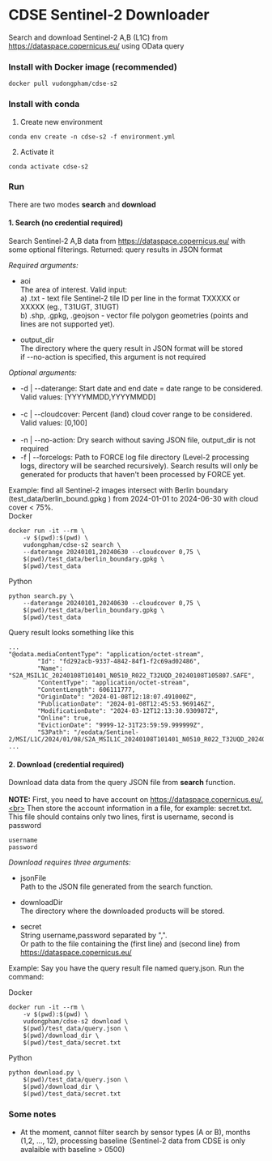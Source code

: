 # CDSE Sentinel-2 Downloader

Search and download Sentinel-2 A,B (L1C) from https://dataspace.copernicus.eu/ using OData query

### Install with Docker image (recommended)
```
docker pull vudongpham/cdse-s2
```

### Install with conda 
1. Create new environment
```
conda env create -n cdse-s2 -f environment.yml
```
2. Activate it
```
conda activate cdse-s2
```

### Run
There are two modes <b>search</b> and <b>download</b>
#### 1. Search (no credential required)
Search Sentinel-2 A,B data from  https://dataspace.copernicus.eu/ with some optional filterings. Returned: query results in JSON format

<i>Required arguments:</i>
- aoi\
  The area of interest. Valid input:\
  a) .txt - text file Sentinel-2 tile ID per line in the format TXXXXX or XXXXX (eg., T31UGT, 31UGT) \
  b) .shp, .gpkg, .geojson - vector file polygon geometries (points and lines are not supported yet).
  
- output_dir\
  The directory where the query result in JSON format will be stored \
  if --no-action is specified, this argument is not required

<i>Optional arguments:</i>
- -d | --daterange: Start date and end date = date range to be considered. Valid values: [YYYYMMDD,YYYYMMDD] <br><br>
- -c | --cloudcover:  Percent (land) cloud cover range to be considered. Valid values: [0,100] <br><br>
- -n | --no-action:  Dry search without saving JSON file, output_dir is not required 
- -f | --forcelogs: Path to FORCE log file directory (Level-2 processing logs, directory will be searched recursively). 
                    Search results will only be generated for products that haven't been processed by FORCE yet.



Example: find all Sentinel-2 images intersect with Berlin boundary (test_data/berlin_bound.gpkg ) from 2024-01-01 to 2024-06-30 with cloud cover < 75%. \
Docker
```
docker run -it --rm \
    -v $(pwd):$(pwd) \
    vudongpham/cdse-s2 search \
    --daterange 20240101,20240630 --cloudcover 0,75 \
    $(pwd)/test_data/berlin_boundary.gpkg \
    $(pwd)/test_data
```

Python
```
python search.py \
    --daterange 20240101,20240630 --cloudcover 0,75 \
    $(pwd)/test_data/berlin_boundary.gpkg \
    $(pwd)/test_data
```

Query result looks something like this
```
...
"@odata.mediaContentType": "application/octet-stream",
        "Id": "fd292acb-9337-4842-84f1-f2c69ad02486",
        "Name": "S2A_MSIL1C_20240108T101401_N0510_R022_T32UQD_20240108T105807.SAFE",
        "ContentType": "application/octet-stream",
        "ContentLength": 606111777,
        "OriginDate": "2024-01-08T12:18:07.491000Z",
        "PublicationDate": "2024-01-08T12:45:53.969146Z",
        "ModificationDate": "2024-03-12T12:13:30.930987Z",
        "Online": true,
        "EvictionDate": "9999-12-31T23:59:59.999999Z",
        "S3Path": "/eodata/Sentinel-2/MSI/L1C/2024/01/08/S2A_MSIL1C_20240108T101401_N0510_R022_T32UQD_20240108T105807.SAFE",
...
```


#### 2. Download (credential required)
Download data data from the query JSON file from <b>search</b> function. <br><br>
<b>NOTE:</b> First, you need to have account on https://dataspace.copernicus.eu/.<br>
Then store the account information in a file, for example: secret.txt. This file should contains only two lines, first is username, second is password
```
username
password
```

<i>Download requires three arguments:</i>
- jsonFile\
  Path to the JSON file generated from the search function.
  
- downloadDir\
  The directory where the downloaded products will be stored.

- secret\
  String username,password separated by ",".\
  Or path to the file containing the <username> (first line) and <password> (second line) from https://dataspace.copernicus.eu/


Example: Say you have the query result file named query.json. Run the command:

Docker
```
docker run -it --rm \
    -v $(pwd):$(pwd) \
    vudongpham/cdse-s2 download \
    $(pwd)/test_data/query.json \
    $(pwd)/download_dir \
    $(pwd)/test_data/secret.txt
```

Python
```
python download.py \
    $(pwd)/test_data/query.json \
    $(pwd)/download_dir \
    $(pwd)/test_data/secret.txt
```

### Some notes
- At the moment, cannot filter search by sensor types (A or B), months (1,2, ..., 12), processing baseline (Sentinel-2 data from CDSE is only avalaible with baseline > 0500)
